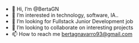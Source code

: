 - 👋 Hi, I’m @BertaGN
- 👀 I’m interested in technology, software, IA..
- 🌱 I’m looking for Fullstack Junior Development job
- 💞️ I’m looking to collaborate on interesting projects 
- 📫 How to reach me bertagnavarro93@gmail.com

<!---
BertaGN/BertaGN is a ✨ special ✨ repository because its `README.md` (this file) appears on your GitHub profile.
You can click the Preview link to take a look at your changes.
--->
